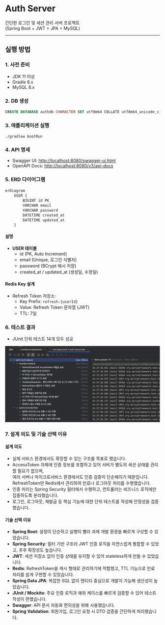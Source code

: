 # Auth Server

간단한 로그인 및 세션 관리 서버 프로젝트  
(Spring Boot + JWT + JPA + MySQL)

---

## 실행 방법

### 1. 사전 준비
- JDK 11 이상
- Gradle 8.x
- MySQL 8.x

### 2. DB 생성
```sql
CREATE DATABASE authdb CHARACTER SET utf8mb4 COLLATE utf8mb4_unicode_ci;
```

### 3. 애플리케이션 실행
```
./gradlew bootRun
```

### 4. API 명세
- Swagger UI: [http://localhost:8080/swagger-ui.html](http://localhost:8080/swagger-ui.html)
- OpenAPI Docs: [http://localhost:8080/v3/api-docs](http://localhost:8080/v3/api-docs)

### 5. ERD 다이어그램

```mermaid
erDiagram
    USER {
        BIGINT id PK
        VARCHAR email
        VARCHAR password
        DATETIME created_at
        DATETIME updated_at
    }
```
#### 설명
- **USER 테이블**
    - id (PK, Auto Increment)
    - email (Unique, 로그인 식별자)
    - password (BCrypt 해시 저장)
    - created_at / updated_at (생성일, 수정일)

  
#### Redis Key 설계

- Refresh Token 저장소:  
  - Key Prefix: `refresh:{userId}`  
  - Value: Refresh Token 문자열 (JWT)  
  - TTL: 7일

### 6. 테스트 결과

- JUnit 단위 테스트 14개 모두 성공 

![테스트 결과](./docs/test-result.png)

### 7. 설계 의도 및 기술 선택 이유

#### 설계 의도
- 실제 서비스 환경에서도 확장할 수 있는 구조를 목표로 했습니다. 
- AccessToken 자체에 인증 정보를 포함하고 있어 서버가 별도의 세션 상태를 관리할 필요가 없으며,  
  여러 서버나 마이크로서비스 환경에서도 인증 검증이 단순해지기 때문입니다.  
  RefreshToken만 Redis에서 관리하여 만료나 로그아웃 처리를 수행했습니다.
- 인증 처리는 Spring Security 필터에서 수행하고, 컨트롤러는 비즈니스 로직에만 집중하도록 분리했습니다.
- 로그인, 로그아웃, 재발급 등 핵심 기능에 대한 단위 테스트를 작성해 안정성을 검증했습니다.

#### 기술 선택 이유
- **Spring Boot**: 설정이 단순하고 실행이 빨라 과제 개발 환경을 빠르게 구성할 수 있었습니다.
- **Spring Security**: 필터 기반 구조라 JWT 인증 로직을 자연스럽게 통합할 수 있었고, 추후 확장성도 높습니다.
- **JWT**: 세션 저장소 없이 인증 상태를 유지할 수 있어 stateless하게 만들 수 있었습니다.
- **Redis**: RefreshToken을 캐시 형태로 관리하기에 적합했고, TTL 기능으로 만료 처리를 쉽게 구현할 수 있었습니다.
- **Spring Data JPA**: 복잡한 SQL 없이 엔티티 중심으로 개발이 가능해 생산성이 높았습니다.
- **JUnit / Mockito**: 주요 인증 로직과 예외 케이스를 빠르게 검증할 수 있어 테스트 작성이 편했습니다.
- **Swagger**: API 문서 자동화 편의성을 위해 사용했습니다.
- **Spring Validation**: 회원가입, 로그인 요청 시 DTO 검증을 간단하게 처리했습니다.  
